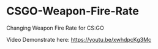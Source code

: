 # CSGO-Weapon-Fire-Rate
 Changing Weapon Fire Rate for CS:GO
 
 Video Demonstrate here: https://youtu.be/xwhdpcKg3Mc
